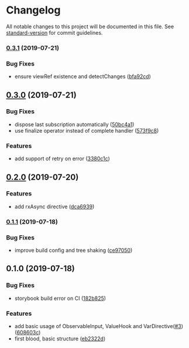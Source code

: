# Changelog

All notable changes to this project will be documented in this file. See [standard-version](https://github.com/conventional-changelog/standard-version) for commit guidelines.

### [0.3.1](https://github.com/rx-ts/ngrx/compare/v0.3.0...v0.3.1) (2019-07-21)


### Bug Fixes

* ensure viewRef existence and detectChanges ([bfa92cd](https://github.com/rx-ts/ngrx/commit/bfa92cd))



## [0.3.0](https://github.com/rx-ts/ngrx/compare/v0.2.0...v0.3.0) (2019-07-21)


### Bug Fixes

* dispose last subscription automatically ([50bc4a1](https://github.com/rx-ts/ngrx/commit/50bc4a1))
* use finalize operator instead of complete handler ([573f9c8](https://github.com/rx-ts/ngrx/commit/573f9c8))


### Features

* add support of retry on error ([3380c1c](https://github.com/rx-ts/ngrx/commit/3380c1c))



## [0.2.0](https://github.com/rx-ts/ngrx/compare/v0.1.1...v0.2.0) (2019-07-20)


### Features

* add rxAsync directive ([dca6939](https://github.com/rx-ts/ngrx/commit/dca6939))



### [0.1.1](https://github.com/rx-ts/ngrx/compare/v0.1.0...v0.1.1) (2019-07-18)


### Bug Fixes

* improve build config and tree shaking ([ce97050](https://github.com/rx-ts/ngrx/commit/ce97050))



## 0.1.0 (2019-07-18)

### Bug Fixes

- storybook build error on CI ([182b825](https://github.com/rx-ts/ngrx/commit/182b825))

### Features

- add basic usage of ObservableInput, ValueHook and VarDirective([#3](https://github.com/rx-ts/ngrx/issues/3)) ([608603c](https://github.com/rx-ts/ngrx/commit/608603c))
- first blood, basic structure ([eb2322d](https://github.com/rx-ts/ngrx/commit/eb2322d))
